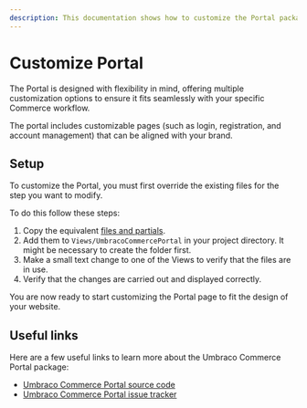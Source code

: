 ```yaml
---
description: This documentation shows how to customize the Portal package for Umbraco Commerce.
---
```


# Customize Portal

The Portal is designed with flexibility in mind, offering multiple customization options to ensure it fits seamlessly with your specific Commerce workflow.

The portal includes customizable pages (such as login, registration, and account management) that can be aligned with your brand.

## Setup

To customize the Portal, you must first override the existing files for the step you want to modify.

To do this follow these steps:

1. Copy the equivalent [files and partials](https://github.com/umbraco/Umbraco.Commerce.Portal/tree/main/src/Umbraco.Commerce.Portal/Views/UmbracoCommercePortal). 
2. Add them to `Views/UmbracoCommercePortal` in your project directory. It might be necessary to create the folder first.
3. Make a small text change to one of the Views to verify that the files are in use.
4. Verify that the changes are carried out and displayed correctly.

You are now ready to start customizing the Portal page to fit the design of your website.

## Useful links

Here are a few useful links to learn more about the Umbraco Commerce Portal package:

* [Umbraco Commerce Portal source code](https://github.com/umbraco/Umbraco.Commerce.Portal)
* [Umbraco Commerce Portal issue tracker](https://github.com/umbraco/Umbraco.Commerce.Portal/issues)
